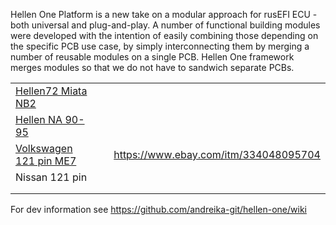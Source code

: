 
Hellen One Platform is a new take on a modular approach for rusEFI ECU - both universal and plug-and-play.
A number of functional building modules were developed with the intention of easily combining those depending on the specific PCB use case, by simply interconnecting them by merging a number of reusable modules on a single PCB. Hellen One framework merges modules so that we do not have to sandwich separate PCBs.


|   |   |   |
|---|---|---|
| [Hellen72 Miata NB2](Hellen72)  |   |   |
| [Hellen NA 90-95](Hellen64-Miata-NA6-94) |   |   |
| [Volkswagen 121 pin ME7](Hellen121VAG)  |   |  https://www.ebay.com/itm/334048095704 |
| Nissan 121 pin  |   |   |
|   |   |   |
|   |   |   |





For dev information see https://github.com/andreika-git/hellen-one/wiki